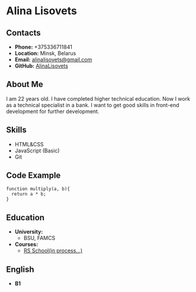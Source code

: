 # **Alina Lisovets**
## **Contacts**
* **Phone:** +375336711841
* **Location:** Minsk, Belarus
* **Email:** alinalisovets@gmail.com
* **GitHub:** [AlinaLisovets](https://github.com/AlinaLisovets)
## **About Me**
I am 22 years old. I have completed higher technical education. Now I work as a technical specialist in a bank. I want to get good skills in front-end development for further development.
## **Skills**
* HTML&CSS
* JavaScript (Basic)
* Git
## **Code Example**
```
function multiply(a, b){
  return a * b;
}
```
## **Education**
* **University:**
    + BSU, FAMCS
* **Courses:**
    + [RS School(in process...)](https://rs.school/)
## **English**
* **B1**

